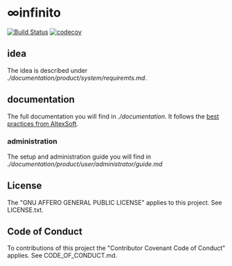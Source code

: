 # ∞infinito
[![Build Status](https://travis-ci.org/KevinFrantz/infinito.svg?branch=master)](https://travis-ci.org/KevinFrantz/infinito) [![codecov](https://codecov.io/gh/KevinFrantz/infinito/branch/master/graph/badge.svg)](https://codecov.io/gh/KevinFrantz/infinito)



## idea
The idea is described under *./documentation/product/system/requiremts.md*.

## documentation
The full documentation you will find in *./documentation*.
It follows the [best practices from AltexSoft](https://www.altexsoft.com/blog/business/software-documentation-types-and-best-practices/).

### administration
The setup and administration guide you will find in *./documentation/product/user/administrator/guide.md*

## License
The "GNU AFFERO GENERAL PUBLIC LICENSE" applies to this project. See LICENSE.txt.

## Code of Conduct
To contributions of this project the "Contributor Covenant Code of Conduct" applies. See CODE_OF_CONDUCT.md.
